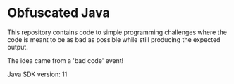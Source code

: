 # Obfuscated Java
This repository contains code to simple programming challenges where the code is meant to be as bad as possible while
still producing the expected output.

The idea came from a 'bad code' event!

Java SDK version: 11

